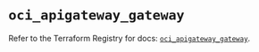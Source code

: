 # `oci_apigateway_gateway`

Refer to the Terraform Registry for docs: [`oci_apigateway_gateway`](https://registry.terraform.io/providers/oracle/oci/7.19.0/docs/resources/apigateway_gateway).
